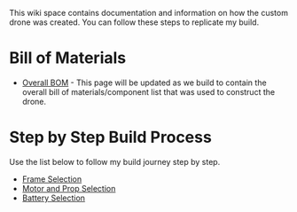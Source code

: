 This wiki space contains documentation and information on how the custom drone was created. You can follow these steps to replicate my build.

# Bill of Materials
- [Overall BOM](BOM.md) - This page will be updated as we build to contain the overall bill of materials/component list that was used to construct the drone.

# Step by Step Build Process
Use the list below to follow my build journey step by step.
- [Frame Selection](Frame.md)
- [Motor and Prop Selection](Motors.md)
- [Battery Selection](Battery.md)